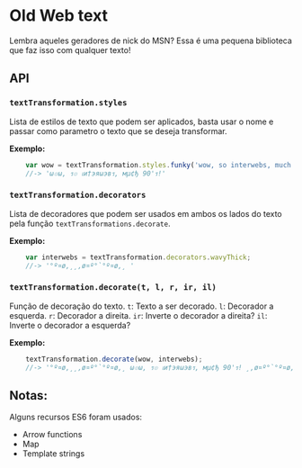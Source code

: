 # Old Web text
Lembra aqueles geradores de nick do MSN? Essa é uma pequena biblioteca que faz isso com qualquer texto!

## API
### `textTransformation.styles`
Lista de estilos de texto que podem ser aplicados, basta usar o nome e passar como parametro o texto que se deseja transformar.

**Exemplo:**
```javascript
	var wow = textTransformation.styles.funky('wow, so interwebs, much 90\'s!');
	//-> 'ω๏ω, ร๏ เи†эяωэвร, мµ¢ђ 90'ร!'
```
### `textTransformation.decorators`
Lista de decoradores que podem ser usados em ambos os lados do texto pela função `textTransformations.decorate`.

**Exemplo:**
```javascript
	var interwebs = textTransformation.decorators.wavyThick;
	//-> '°º¤ø,¸¸,ø¤º°`°º¤ø,¸ '
```

### `textTransformation.decorate(t, l, r, ir, il)`
Função de decoração do texto.
`t`: Texto a ser decorado.
`l`: Decorador a esquerda.
`r`: Decorador a direita.
`ir`: Inverte o decorador a direita?
`il`: Inverte o decorador a esquerda?

**Exemplo:**
```javascript
	textTransformation.decorate(wow, interwebs);
	//-> '°º¤ø,¸¸,ø¤º°`°º¤ø,¸ ω๏ω, ร๏ เи†эяωэвร, мµ¢ђ 90'ร! ¸,ø¤º°`°º¤ø,¸¸,ø¤º°'
```

## Notas:
Alguns recursos ES6 foram usados:
- Arrow functions
- Map
- Template strings
